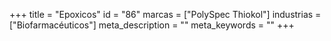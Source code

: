 +++
title = "Epoxicos"
id = "86"
marcas = ["PolySpec Thiokol"]
industrias = ["Biofarmacéuticos"]
meta_description = ""
meta_keywords = ""
+++
